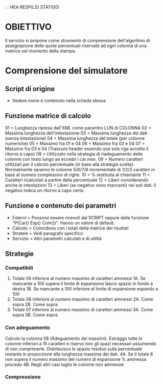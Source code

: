  :  : HEA RESP(LS) STAT(00)

# OBIETTIVO
Il servizio si propone come strumento di comprensione dell'algoritmo di assegnazione delle quote percentuali riservate ad ogni colonna di una matrice nel momento della stampa.

# Comprensione del simulatore
## Script di origine
- Vedere nome e contenuto nella scheda stessa

## Funzione matrice di calcolo
01 = Lunghezza ripresa dall'XML come paramtro LUN di COLONNA
02 = Massima lunghezza dell'intestazione
03 = Massima lunghezza dei dati (senza intestazione)
04 = Massima lunghezza del totale (per colonne numeriche)
05 = Massimo fra 01 e 04
06 = Massimo fra 02 e 04
07 = Massimo fra 03 e 04 (Trascuro header essendo una sola riga accetto il ritorno a capo)
08 = Utilizzato nella strategia di riadeguamento delle colonne con testo lungo ae eccedo i car.max.
09 = Numero caratteri utilizzati per il calcolo percentuale (in base alla strategia scelta). Normalmente saranno le colonne 5/6/7/8 incrementate di 1/2/3 caratteri in base al numero complessivo di righe.
10 = % restituita al chiamante
11 = Caratteri ricalcolati a partire dalla percentuale
12 = Liberi considerando anche le intestazioni
13 = Liberi (se negativo sono mancanti) nei soli dati. Il negativo indica un ritorno a capo certo.

## Funzione e contenuto dei parametri
- Esterni = Possono essere ricevuti dal SCRIPT oppure dalla funzione "P(Car() Esp() Com())". Hanno un valore di
default.
- Calcolo = Coincidono con i totali della matrice dei risultati
- Strateie = Vedi paragrafo specifico
- Servizio = Altri parametri calcolati e di utilità

## Strategie
### Compatibili
1. Totale 05 inferiore al numero massimo di caratteri ammessi
1A. Se mancante a 100 supera    il limite di espansione lascio spazio in fondo a destra
1B. Se mancante a 100 inferiore al limite di espansione espando a 100
2. Totale 06 inferiore al numero massimo di caratteri ammessi
2A. Come sopra
2B. Come sopra
3. Totale 07 inferiore al numero massimo di caratteri ammessi
3A. Come sopra
3B. Come sopra
### Con adeguamento
Calcolo la colonna 08 (Adeguamento dei massimi). Estraggo tutte le colonne inferiori a 15 caratteri e riservo loro gli spazi necessari assumendo di non comprimerle. Distribuisco lo spazio residuo sulla percentuale restante in proporzione alla lunghezza massima dei dati.
4A. Se il totale 8 non supera il numero massimo del numero di espansione % ammessa procedo
4B. Negli altri casi taglio le colonne non ammesse
### Compressione
